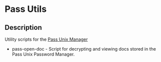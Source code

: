 # Pass Utils

## Description

Utility scripts for the [Pass Unix Manager](https://www.passwordstore.org/)

* pass-open-doc - Script for decrypting and viewing docs stored in the Pass Unix Password Manager.
